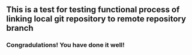 ## This is a test for testing functional process of linking local git repository to remote repository branch

### Congradulations! You have done it well!
